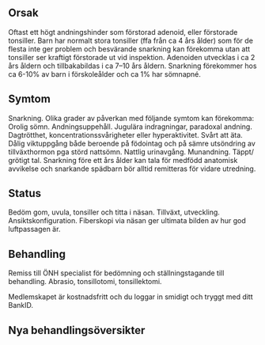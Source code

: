 ## Orsak

Oftast ett högt andningshinder som förstorad adenoid, eller förstorade tonsiller. Barn har normalt stora tonsiller (ffa från ca 4 års ålder) som för de flesta inte ger problem och besvärande snarkning kan förekomma utan att tonsiller ser kraftigt förstorade ut vid inspektion. Adenoiden utvecklas i ca 2 års åldern och tillbakabildas i ca 7–10 års åldern. Snarkning förekommer hos ca 6-10% av barn i förskoleålder och ca 1% har sömnapné.

## Symtom

Snarkning. Olika grader av påverkan med följande symtom kan förekomma: Orolig sömn. Andningsuppehåll. Jugulära indragningar, paradoxal andning. Dagtrötthet, koncentrationssvårigheter eller hyperaktivitet. Svårt att äta. Dålig viktuppgång både beroende på födointag och på sämre utsöndring av tillväxthormon pga störd nattsömn. Nattlig urinavgång. Munandning. Täppt/ grötigt tal.
Snarkning före ett års ålder kan tala för medfödd anatomisk avvikelse och snarkande spädbarn bör alltid remitteras för vidare utredning.

## Status

Bedöm gom, uvula, tonsiller och titta i näsan. Tillväxt, utveckling. Ansiktskonfiguration. Fiberskopi via näsan ger ultimata bilden av hur god luftpassagen är.

## Behandling

Remiss till ÖNH specialist för bedömning och ställningstagande till behandling. Abrasio, tonsillotomi, tonsillektomi.


Medlemskapet är kostnadsfritt och du loggar in smidigt och tryggt med ditt BankID.

## Nya behandlingsöversikter

